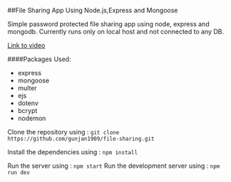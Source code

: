 ##File Sharing App Using Node.js,Express and Mongoose

Simple password protected file sharing app using node, express and mongodb. Currently runs only on local host and not connected to any DB.

[Link to video](https://youtu.be/AHXFMu8xVsc)

####Packages Used:

- express
- mongoose
- multer
- ejs
- dotenv
- bcrypt
- nodemon

Clone the repository using : `git clone https://github.com/gunjan1909/file-sharing.git`

Install the dependencies using : `npm install`

Run the server using : `npm start`
Run the development server using : `npm run dev`
